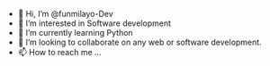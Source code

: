 - 👋 Hi, I’m @funmilayo-Dev
- 👀 I’m interested in Software development
- 🌱 I’m currently learning Python
- 💞️ I’m looking to collaborate on any web or software development.
- 📫 How to reach me ...

<!---
funmilayo-Dev/funmilayo-Dev is a ✨ special ✨ repository because its `README.md` (this file) appears on your GitHub profile.
You can click the Preview link to take a look at your changes.
--->
